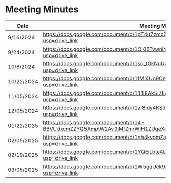 # Meeting Minutes

| Date       | Meeting Minutes Link                                                                                |
|------------|-----------------------------------------------------------------------------------------------------|
| 9/16/2024  | https://docs.google.com/document/d/1pT4u7zmcZa-5ml-2o4OwV4jRlNFLugl6kr9p-bF8EEE/edit?usp=drive_link |
| 9/24/2024  | https://docs.google.com/document/d/1Oi0BTvwnlYFeYes3W9ZNk9wCQWmZ_8PBYALEuftjgtE/edit?usp=drive_link |
| 10/8/2024  | https://docs.google.com/document/d/1sc_tGkNuUwlnuhdubgQioUmMcwZGDy-LhoMyGiZPO3A/edit?usp=drive_link |
| 10/22/2024 | https://docs.google.com/document/d/1fMl4Uo9OeoEJGvb4IjMbCKfEhbrNgNn_PoJ0yWC-4ls/edit?usp=drive_link |
| 11/05/2024 | https://docs.google.com/document/d/1118Ak5i7EczFlIn-SA2kgvJHiNsJEVrbMDOW2bqjVjE/edit?usp=drive_link |
| 12/05/2024 | https://docs.google.com/document/d/1aI8idy4KSd5BTG-O176qnue3Xgf9IvbgMlOb6CQUnNc/edit?usp=drive_link |
| 01/22/2025 | https://docs.google.com/document/d/14-BBVUdxcmZZYQ5AmptW2Av9jMfZmrWIH1ZUqeXctNQ/edit?usp=drive_link |
| 02/05/2025 | https://docs.google.com/document/d/1eh4kvomZaeU3AQHbRi6nA_6ARaDAiLI1YvEWEwEmxAQ/edit?usp=drive_link |
| 02/19/2025 | https://docs.google.com/document/d/1YQEiLbteALPKuL6-A57utRET0_8NX_PauTXwpV-qTrw/edit?usp=drive_link |
| 03/05/2025 | https://docs.google.com/document/d/1W5gqUek9kXRu2KDm_MofmnXA5Dd6pMa293xAfAkstjY/edit?usp=drive_link |